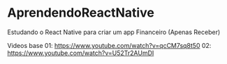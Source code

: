 # AprendendoReactNative
Estudando o React Native para criar um app Financeiro (Apenas Receber)

Videos base
01: https://www.youtube.com/watch?v=qcCM7sq8t50
02: https://www.youtube.com/watch?v=U52Tr2AUmDI
